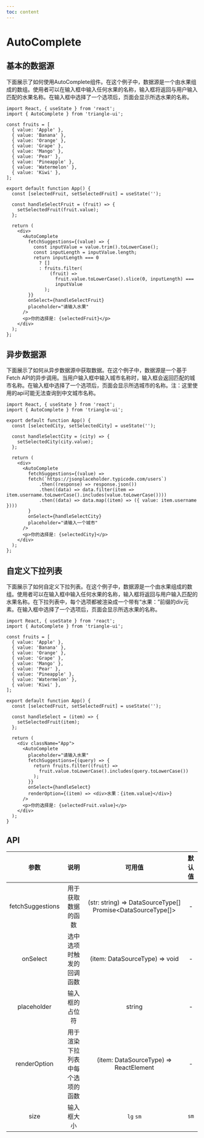 ```yaml
---
toc: content
---
```


# AutoComplete 

## 基本的数据源

下面展示了如何使用AutoComplete组件。在这个例子中，数据源是一个由水果组成的数组。使用者可以在输入框中输入任何水果的名称，输入框将返回与用户输入匹配的水果名称。在输入框中选择了一个选项后，页面会显示所选水果的名称。

```tsx
import React, { useState } from 'react';
import { AutoComplete } from 'triangle-ui';

const fruits = [
  { value: 'Apple' },
  { value: 'Banana' },
  { value: 'Orange' },
  { value: 'Grape' },
  { value: 'Mango' },
  { value: 'Pear' },
  { value: 'Pineapple' },
  { value: 'Watermelon' },
  { value: 'Kiwi' },
];

export default function App() {
  const [selectedFruit, setSelectedFruit] = useState('');

  const handleSelectFruit = (fruit) => {
    setSelectedFruit(fruit.value);
  };

  return (
    <div>
      <AutoComplete
        fetchSuggestions={(value) => {
          const inputValue = value.trim().toLowerCase();
          const inputLength = inputValue.length;
          return inputLength === 0
            ? []
            : fruits.filter(
                (fruit) =>
                  fruit.value.toLowerCase().slice(0, inputLength) ===
                  inputValue
              );
        }}
        onSelect={handleSelectFruit}
        placeholder="请输入水果"
      />
      <p>你的选择是: {selectedFruit}</p>
    </div>
  );
};
```

## 异步数据源

下面展示了如何从异步数据源中获取数据。在这个例子中，数据源是一个基于Fetch API的异步调用。当用户输入框中输入城市名称时，输入框会返回匹配的城市名称。在输入框中选择了一个选项后，页面会显示所选城市的名称。注：这里使用的api可能无法查询到中文城市名称。

```tsx
import React, { useState } from 'react';
import { AutoComplete } from 'triangle-ui';

export default function App() {
  const [selectedCity, setSelectedCity] = useState('');

  const handleSelectCity = (city) => {
    setSelectedCity(city.value);
  };

  return (
    <div>
      <AutoComplete
        fetchSuggestions={(value) =>
        fetch(`https://jsonplaceholder.typicode.com/users`)
            .then((response) => response.json())
            .then((data) => data.filter(item => item.username.toLowerCase().includes(value.toLowerCase())))
            .then((data) => data.map((item) => ({ value: item.username })))
        }
        onSelect={handleSelectCity}
        placeholder="请输入一个城市"
      />
      <p>你的选择是: {selectedCity}</p>
    </div>
  );
};

```

## 自定义下拉列表

下面展示了如何自定义下拉列表。在这个例子中，数据源是一个由水果组成的数组。使用者可以在输入框中输入任何水果的名称，输入框将返回与用户输入匹配的水果名称。在下拉列表中，每个选项都被渲染成一个带有“水果：”前缀的div元素。在输入框中选择了一个选项后，页面会显示所选水果的名称。

```tsx
import React, { useState } from 'react';
import { AutoComplete } from 'triangle-ui';

const fruits = [
  { value: 'Apple' },
  { value: 'Banana' },
  { value: 'Orange' },
  { value: 'Grape' },
  { value: 'Mango' },
  { value: 'Pear' },
  { value: 'Pineapple' },
  { value: 'Watermelon' },
  { value: 'Kiwi' },
];

export default function App() {
  const [selectedFruit, setSelectedFruit] = useState('');

  const handleSelect = (item) => {
    setSelectedFruit(item);
  };

  return (
    <div className="App">
      <AutoComplete
        placeholder="请输入水果"
        fetchSuggestions={(query) => {
          return fruits.filter((fruit) =>
            fruit.value.toLowerCase().includes(query.toLowerCase())
          );
        }}
        onSelect={handleSelect}
        renderOption={(item) => <div>水果：{item.value}</div>}
      />
      <p>你的选择是: {selectedFruit.value}</p>
    </div>
  );
}

```

## API

| 参数 | 说明 | 可用值 | 默认值 |
| :---: | :----: | :---: | :---: |
| fetchSuggestions | 用于获取数据的函数 | (str: string) => DataSourceType[] Promise<DataSourceType[]> | - |
| onSelect | 选中选项时触发的回调函数 | (item: DataSourceType) => void | - |
| placeholder | 输入框的占位符 | string | - |
| renderOption | 用于渲染下拉列表中每个选项的函数 | (item: DataSourceType) => ReactElement | - |
| size | 输入框大小 | `lg` `sm` | `sm` |
